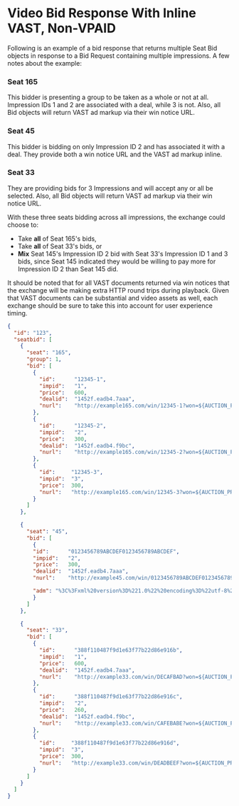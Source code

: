 # Video Bid Response With Inline VAST, Non-VPAID

Following is an example of a bid response that returns multiple
Seat Bid objects in response to a Bid Request containing multiple
impressions. A few notes about the example:

### Seat 165
This bidder is presenting a group to be taken as a whole or not at
all. Impression IDs 1 and 2 are associated with a deal, while 3
is not. Also, all Bid objects will return VAST ad markup via their
win notice URL.

### Seat 45
This bidder is bidding on only Impression ID 2 and has associated
it with a deal. They provide both a win notice URL and the VAST
ad markup inline.

### Seat 33
They are providing bids for 3 Impressions and will accept any or
all be selected. Also, all Bid objects will return VAST ad markup
via their win notice URL.

With these three seats bidding across all impressions, the exchange
could choose to:

- Take **all** of Seat 165's bids,
- Take **all** of Seat 33's bids, or
- **Mix** Seat 145's Impression ID 2 bid with Seat 33's Impression ID
1 and 3 bids, since Seat 145 indicated they would be willing to pay
more for Impression ID 2 than Seat 145 did.

It should be noted that for all VAST documents returned via win
notices that the exchange will be making extra HTTP round trips
during playback. Given that VAST documents can be substantial and
video assets as well, each exchange should be sure to take this
into account for user experience timing.

```json
{
  "id": "123",
  "seatbid": [
    {
      "seat": "165",
      "group": 1,
      "bid": [
        {
          "id":      "12345-1",
          "impid":   "1",
          "price":   600,
          "dealid":  "1452f.eadb4.7aaa",
          "nurl":    "http://example165.com/win/12345-1?won=${AUCTION_PRICE}"
        },
        {
          "id":      "12345-2",
          "impid":   "2",
          "price":   300,
          "dealid":  "1452f.eadb4.f9bc",
          "nurl":    "http://example165.com/win/12345-2?won=${AUCTION_PRICE}"
        },
        {
          "id":     "12345-3",
          "impid":  "3",
          "price":  300,
          "nurl":   "http://example165.com/win/12345-3?won=${AUCTION_PRICE}"
        }
      ]
    },

    {
      "seat": "45",
      "bid": [
        {
        "id":      "0123456789ABCDEF0123456789ABCDEF",
        "impid":   "2",
        "price":   300,
        "dealid":  "1452f.eadb4.7aaa",
        "nurl":    "http://example45.com/win/0123456789ABCDEF0123456789ABCDEF?won=${AUCTION_PRICE}",

        "adm": "%3C%3Fxml%20version%3D%221.0%22%20encoding%3D%22utf-8%22%3F%3E%0A%3CVAST%20version%3D%222.0%22%3E%0A%20%20%20%20%3CAd%20id%3D%2212345%22%3E%0A%20%20%20%20%20%20%20%20%3CInLine%3E%0A%20%20%20%20%20%20%20%20%20%20%20%20%3CAdSystem%20version%3D%221.0%22%3ESpotXchange%3C%2FAdSystem%3E%0A%20%20%20%20%20%20%20%20%20%20%20%20%20%20%20%20%3CAdTitle%3E%3C!%5BCDATA%5BSample%20VAST%5D%5D%3E%3C%2FAdTitle%3E%0A%20%20%20%20%20%20%20%20%20%20%20%20%20%20%20%20%3CImpression%3Ehttp%3A%2F%2Fsample.com%3C%2FImpression%3E%0A%20%20%20%20%20%20%20%20%20%20%20%20%20%20%20%20%3CDescription%3E%3C!%5BCDATA%5BA%20sample%20VAST%20feed%5D%5D%3E%3C%2FDescription%3E%0A%20%20%20%20%20%20%20%20%20%20%20%20%20%20%20%20%3CCreatives%3E%0A%20%20%20%20%20%20%20%20%20%20%20%20%20%20%20%20%20%20%20%20%3CCreative%20sequence%3D%221%22%20id%3D%221%22%3E%0A%20%20%20%20%20%20%20%20%20%20%20%20%20%20%20%20%20%20%20%20%20%20%20%20%3CLinear%3E%0A%20%20%20%20%20%20%20%20%20%20%20%20%20%20%20%20%20%20%20%20%20%20%20%20%20%20%20%20%3CDuration%3E00%3A00%3A30%3C%2FDuration%3E%0A%20%20%20%20%20%20%20%20%20%20%20%20%20%20%20%20%20%20%20%20%20%20%20%20%20%20%20%20%3CTrackingEvents%3E%0A%20%20%20%20%20%20%20%20%20%20%20%20%20%20%20%20%20%20%20%20%20%20%20%20%20%20%20%20%3C%2FTrackingEvents%3E%20%20%20%0A%20%20%20%20%20%20%20%20%20%20%20%20%20%20%20%20%20%20%20%20%20%20%20%20%20%20%20%20%3CVideoClicks%3E%0A%20%20%20%20%20%20%20%20%20%20%20%20%20%20%20%20%20%20%20%20%20%20%20%20%20%20%20%20%20%20%20%20%3CClickThrough%3E%3C!%5BCDATA%5Bhttp%3A%2F%2Fsample.com%2Fopenrtbtest%5D%5D%3E%3C%2FClickThrough%3E%0A%20%20%20%20%20%20%20%20%20%20%20%20%20%20%20%20%20%20%20%20%20%20%20%20%20%20%20%20%3C%2FVideoClicks%3E%0A%20%20%20%20%20%20%20%20%20%20%20%20%20%20%20%20%20%20%20%20%20%20%20%20%20%20%20%20%3CMediaFiles%3E%0A%20%20%20%20%20%20%20%20%20%20%20%20%20%20%20%20%20%20%20%20%20%20%20%20%20%20%20%20%20%20%20%20%3CMediaFile%20delivery%3D%22progressive%22%20bitrate%3D%22256%22%20width%3D%22640%22%20height%3D%22480%22%20type%3D%22video%2Fmp4%22%3E%3C!%5BCDATA%5Bhttp%3A%2F%2Fsample.com%2Fvideo.mp4%5D%5D%3E%3C%2FMediaFile%3E%0A%20%20%20%20%20%20%20%20%20%20%20%20%20%20%20%20%20%20%20%20%20%20%20%20%20%20%20%20%3C%2FMediaFiles%3E%0A%20%20%20%20%20%20%20%20%20%20%20%20%20%20%20%20%20%20%20%20%20%20%20%20%3C%2FLinear%3E%0A%20%20%20%20%20%20%20%20%20%20%20%20%20%20%20%20%20%20%20%20%3C%2FCreative%3E%0A%20%20%20%20%20%20%20%20%20%20%20%20%20%20%20%20%3C%2FCreatives%3E%0A%20%20%20%20%20%20%20%20%3C%2FInLine%3E%0A%20%20%20%20%3C%2FAd%3E%0A%3C%2FVAST%3E"
        }
      ]
    },

    {
      "seat": "33",
      "bid": [
        {
          "id":      "388f110487f9d1e63f77b22d86e916b",
          "impid":   "1",
          "price":   600,
          "dealid":  "1452f.eadb4.7aaa",
          "nurl":    "http://example33.com/win/DECAFBAD?won=${AUCTION_PRICE}"
        },
        {
          "id":      "388f110487f9d1e63f77b22d86e916c",
          "impid":   "2",
          "price":   260,
          "dealid":  "1452f.eadb4.f9bc",
          "nurl":    "http://example33.com/win/CAFEBABE?won=${AUCTION_PRICE}"
        },
        {
          "id":     "388f110487f9d1e63f77b22d86e916d",
          "impid":  "3",
          "price":  300,
          "nurl":   "http://example33.com/win/DEADBEEF?won=${AUCTION_PRICE}"
        }
      ]
    }
  ]
}
```
